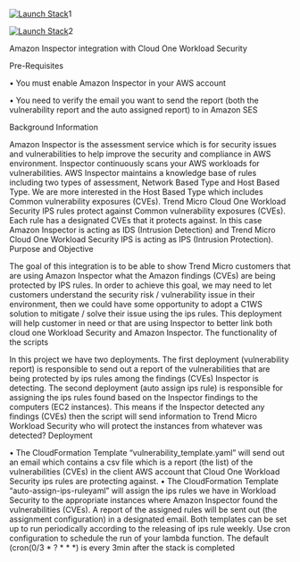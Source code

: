 [![Launch Stack](https://cdn.rawgit.com/buildkite/cloudformation-launch-stack-button-svg/master/launch-stack.svg)](https://console.aws.amazon.com/cloudformation/home#/stacks/new?stackName=vulnerabilityReportStack&templateURL=https://vulnerabilitytestbucket.s3.amazonaws.com/vulnerability_template.yaml)1

[![Launch Stack](https://cdn.rawgit.com/buildkite/cloudformation-launch-stack-button-svg/master/launch-stack.svg)](https://console.aws.amazon.com/cloudformation/home#/stacks/new?stackName=autoAssignedReportStack&templateURL=https://vulnerabilitytestbucket.s3.amazonaws.com/auto-assign-ips-rule.yaml)2

Amazon Inspector integration with Cloud One Workload Security

Pre-Requisites

• You must enable Amazon Inspector in your AWS account


• You need to verify the email you want to send the report (both the vulnerability report and the auto assigned report) to in Amazon SES



Background Information

Amazon Inspector is the assessment service which is for security issues and vulnerabilities to help improve the security and compliance in AWS environment. Inspector continuously scans your AWS workloads for vulnerabilities. AWS Inspector maintains a knowledge base of rules including two types of assessment, Network Based Type and Host Based Type. We are more interested in the Host Based Type which includes Common vulnerability exposures (CVEs).
Trend Micro Cloud One Workload Security IPS rules protect against Common vulnerability exposures (CVEs). Each rule has a designated CVEs that it protects against.
In this case Amazon Inspector is acting as IDS (Intrusion Detection) and Trend Micro Cloud One Workload Security IPS is acting as IPS (Intrusion Protection).
Purpose and Objective

The goal of this integration is to be able to show Trend Micro customers that are using Amazon Inspector what the Amazon findings (CVEs) are being protected by IPS rules. In order to achieve this goal, we may need to let customers understand the security risk / vulnerability issue in their environment, then we could have some opportunity to adopt a C1WS solution to mitigate / solve their issue using the ips rules.
This deployment will help customer in need or that are using Inspector to better link both cloud one Workload Security and Amazon Inspector.
The functionality of the scripts

In this project we have two deployments. The first deployment (vulnerability report) is responsible to send out a report of the vulnerabilities that are being protected by ips rules among the findings (CVEs) Inspector is detecting. The second deployment (auto assign ips rule) is responsible for assigning the ips rules found based on the Inspector findings to the computers (EC2 instances). This means if the Inspector detected any findings (CVEs) then the script will send information to Trend Micro Workload Security who will protect the instances from whatever was detected?
Deployment

• The CloudFormation Template “vulnerability_template.yaml” will send out an email which contains a csv file which is a report (the list) of the vulnerabilities (CVEs) in the client AWS account that Cloud One Workload Security ips rules are protecting against.
• The CloudFormation Template “auto-assign-ips-ruleyaml” will assign the ips rules we have in Workload Security to the appropriate instances where Amazon Inspector found the vulnerabilities (CVEs). A report of the assigned rules will be sent out (the assignment configuration) in a designated email.
Both templates can be set up to run periodically according to the releasing of ips rule weekly.
Use cron configuration to schedule the run of your lambda function. The default (cron(0/3 * ? * * *) is every 3min after the stack is completed
